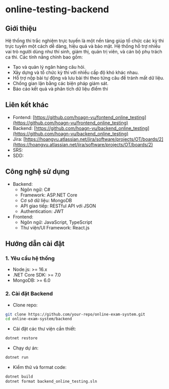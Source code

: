 # online-testing-backend
## Giới thiệu
Hệ thống thi trắc nghiệm trực tuyến là một nền tảng giúp tổ chức các kỳ thi trực tuyến một cách dễ dàng, hiệu quả và bảo mật. Hệ thống hỗ trợ nhiều vai trò người dùng như thí sinh, giám thị, quản trị viên, và cán bộ phụ trách ca thi. Các tính năng chính bao gồm:
- Tạo và quản lý ngân hàng câu hỏi.
- Xây dựng và tổ chức kỳ thi với nhiều cấp độ khó khác nhau.
- Hỗ trợ nộp bài tự động và lưu bài thi theo từng câu để tránh mất dữ liệu.
- Chống gian lận bằng các biện pháp giám sát.
- Báo cáo kết quả và phân tích dữ liệu điểm thi
## Liên kết khác
- Fontend: [https://github.com/hoagn-vu/fontend_online_testing](https://github.com/hoagn-vu/frontend_online_testing)
- Backend: [https://github.com/hoagn-vu/backend_online_testing](https://github.com/hoagn-vu/backend_online_testing)
- Jira: [https://hoangvu.atlassian.net/jira/software/projects/OT/boards/2](https://hoangvu.atlassian.net/jira/software/projects/OT/boards/2)
- SRS: 
- SDD: 
## Công nghệ sử dụng
- Backend:
  - Ngôn ngữ: C#
  - Framework: ASP.NET Core
  - Cơ sở dữ liệu: MongoDB
  - API giao tiếp: RESTful API với JSON
  - Authentication: JWT
- Frontend:
  - Ngôn ngữ: JavaScript, TypeScript
  - Thư viện/UI Framework: React.js
## Hướng dẫn cài đặt
### 1. Yêu cầu hệ thống
- Node.js: >= 16.x
- .NET Core SDK: >= 7.0
- MongoDB: >= 6.0
### 2. Cài đặt Backend
- Clone repo:
```sh
git clone https://github.com/your-repo/online-exam-system.git
cd online-exam-system/backend
```
- Cài đặt các thư viện cần thiết:
```sh
dotnet restore
```
- Chạy dự án:
```sh
dotnet run
```
- Kiểm thử và format code:
```sh
dotnet build
dotnet format backend_online_testing.sln
```

